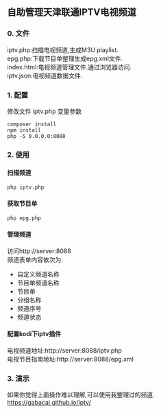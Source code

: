 ## 自助管理天津联通IPTV电视频道

### 0. 文件

iptv.php:扫描电视频道,生成M3U playlist.  
epg.php:下载节目单整理生成epg.xml文件.  
index.html:电视频道管理文件.通过浏览器访问.  
iptv.json:电视频道数据文件.  

### 1. 配置

修改文件 iptv.php 变量参数  
```
composer install
npm install
php -S 0.0.0.0:8088
```

### 2. 使用
#### 扫描频道
```
php iptv.php
```
#### 获取节目单
```
php epg.php
```
#### 管理频道
访问http://server:8088  
频道表单内容依次为:  
 * 自定义频道名称  
 * 节目单频道名称  
 * 节目单  
 * 分组名称  
 * 频道序号  
 * 频道状态  

#### 配置kodi下iptv插件
电视频道地址:http://server:8088/iptv.php  
电视节目指南地址:http://server:8088/epg.xml  

### 3. 演示
如果你觉得上面操作难以理解,可以使用我整理过的频道.  
<https://gabacai.github.io/iptv/>

